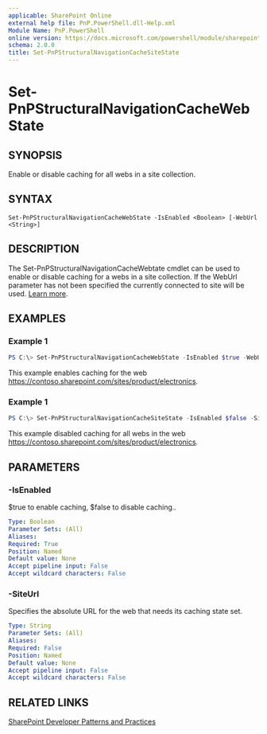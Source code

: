```yaml
---
applicable: SharePoint Online
external help file: PnP.PowerShell.dll-Help.xml
Module Name: PnP.PowerShell
online version: https://docs.microsoft.com/powershell/module/sharepoint-pnp/set-pnpstructuralnavigationcachesitestate
schema: 2.0.0
title: Set-PnPStructuralNavigationCacheSiteState
---
```


# Set-PnPStructuralNavigationCacheWebState

## SYNOPSIS
Enable or disable caching for all webs in a site collection.

## SYNTAX

```
Set-PnPStructuralNavigationCacheWebState -IsEnabled <Boolean> [-WebUrl <String>]
```

## DESCRIPTION
The Set-PnPStructuralNavigationCacheWebtate cmdlet can be used to enable or disable caching for a webs in a site collection. If the WebUrl parameter has not been specified the currently connected to site will be used. [Learn more](https://support.office.com/article/structural-navigation-and-performance-f163053f-8eca-4b9c-b973-36b395093b43). 

## EXAMPLES

### Example 1
```powershell
PS C:\> Set-PnPStructuralNavigationCacheWebState -IsEnabled $true -WebUrl "https://contoso.sharepoint.com/sites/product/electronics" 
```

This example enables caching for the web https://contoso.sharepoint.com/sites/product/electronics.

### Example 1
```powershell
PS C:\> Set-PnPStructuralNavigationCacheSiteState -IsEnabled $false -SiteUrl "https://contoso.sharepoint.com/sites/product/electronics" 
```

This example disabled caching for all webs in the web https://contoso.sharepoint.com/sites/product/electronics.

## PARAMETERS

### -IsEnabled
$true to enable caching, $false to disable caching.. 

```yaml
Type: Boolean
Parameter Sets: (All)
Aliases:
Required: True
Position: Named
Default value: None
Accept pipeline input: False
Accept wildcard characters: False
```

### -SiteUrl
Specifies the absolute URL for the web that needs its caching state set.

```yaml
Type: String
Parameter Sets: (All)
Aliases:
Required: False
Position: Named
Default value: None
Accept pipeline input: False
Accept wildcard characters: False
```

## RELATED LINKS

[SharePoint Developer Patterns and Practices](https://aka.ms/sppnp)